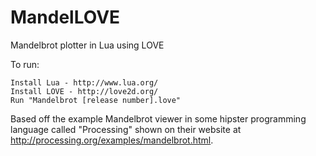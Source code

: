 MandelLOVE
==========

Mandelbrot plotter in Lua using LOVE


To run:

	Install Lua - http://www.lua.org/
	Install LOVE - http://love2d.org/
	Run "Mandelbrot [release number].love"


Based off the example Mandelbrot viewer in some hipster programming language called "Processing" shown on their website at http://processing.org/examples/mandelbrot.html.
